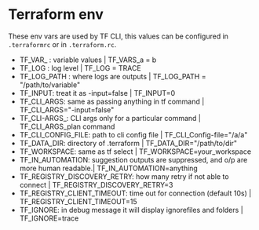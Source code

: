 # Terraform env

These env vars are used by TF CLI, this values can be configured in `.terraformrc` or in `.terraform.rc`.

- TF_VAR_ : variable values | TF_VARS_a = b
- TF_LOG : log level | TF_LOG = TRACE
- TF_LOG_PATH : where logs are outputs | TF_LOG_PATH = "/path/to/variable"
- TF_INPUT: treat it as -input=false | TF_INPUT=0
- TF_CLI_ARGS: same as passing anything in tf command | TF_CLI_ARGS="-input=false"
- TF_CLI-ARGS_<command-name>: CLI args only for a particular command | TF_CLI_ARGS_plan command
- TF_CLI_CONFIG_FILE: path to cli config file | TF_CLI_Config-file="/a/a"
- TF_DATA_DIR: directory of .terraform | TF_DATA_DIR="/path/to/dir"
- TF_WORKSPACE: same as tf select | TF_WORKSPACE=your_workspace
- TF_IN_AUTOMATION: suggestion outputs are suppressed, and o/p are more human readable.| TF_IN_AUTOMATION=anything
- TF_REGISTRY_DISCOVERY_RETRY: how many retry if not able to connect | TF_REGISTRY_DISCOVERY_RETRY=3
- TF_REGISTRY_CLIENT_TIMEOUT: time out for connection (default 10s) | TF_REGISTRY_CLIENT_TIMEOUT=15
- TF_IGNORE: in debug message it will display ignorefiles and folders | TF_IGNORE=trace
